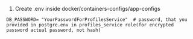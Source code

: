 1. Create .env  inside docker/containers-configs/app-configs
``` env
DB_PASSWORD= "YourPasswordForProfilesService"  # password, that you provided in postgre.env in profiles_service role(for encrypted password actual password, not hash)
```
